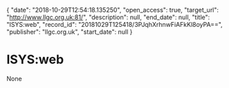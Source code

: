 {
  "date": "2018-10-29T12:54:18.135250", 
  "open_access": true, 
  "target_url": "http://www.llgc.org.uk:81/", 
  "description": null, 
  "end_date": null, 
  "title": "ISYS:web", 
  "record_id": "20181029T125418/3PJqhXrhnwFiAFkKl8oyPA==", 
  "publisher": "llgc.org.uk", 
  "start_date": null
}

# ISYS:web

None